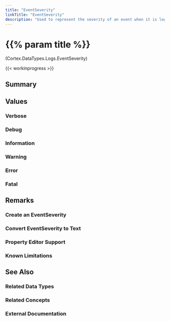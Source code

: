 ```yaml
---
title: "EventSeverity"
linkTitle: "EventSeverity"
description: "Used to represent the severity of an event when it is logged."
---
```


# {{% param title %}}

<p class="namespace">(Cortex.DataTypes.Logs.EventSeverity)</p>

{{< workinprogress >}}

## Summary

## Values

### Verbose

### Debug

### Information

### Warning

### Error

### Fatal

## Remarks

### Create an EventSeverity

### Convert EventSeverity to Text

### Property Editor Support

### Known Limitations

## See Also

### Related Data Types

### Related Concepts

### External Documentation
